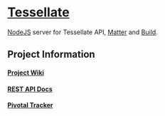 # [Tessellate](http://tessellate.kyper.io)

[NodeJS](http://nodejs.org) server for Tessellate API, [Matter](http://github.com/KyperTech/matter) and [Build](http://github.com/KyperTech/build).

## Project Information
#### [Project Wiki](https://github.com/KyperTech/tessellate/wiki)
#### [REST API Docs](http://tessellate.kyper.io/docs)
#### [Pivotal Tracker](https://www.pivotaltracker.com/n/projects/1427432)
